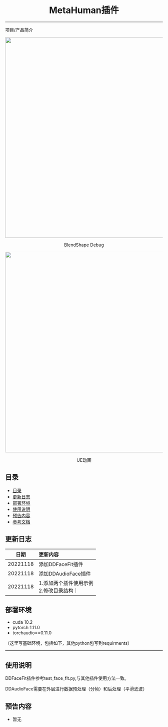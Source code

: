 <h1 align='center'> MetaHuman插件 </h1>

---

项目/产品简介

<p align="center"> 
<img src="../../source/DDFaceFit1.png", width="640">
</p>
<p align="center">BlendShape Debug<p align="center">

<p align="center"> 
<img src="../../source/DDFaceFit2.jpeg", width="640">
</p>
<p align="center">UE动画<p align="center">

## 目录
- [目录](#目录)
- [更新日志](#更新日志)
- [部署环境](#部署环境)
- [使用说明](#使用说明)
- [预告内容](#预告内容)
- [参考文档](#参考文档)



## 更新日志

|   日期 | 更新内容 |
|:-----------:|:--|
| 20221118 | 添加DDFaceFit插件 |
| 20221118 | 添加DDAudioFace插件 |
| 20221118 | 1.添加两个插件使用示例<br>2.修改目录结构｜


## 部署环境
- cuda 10.2
- pytorch 1.11.0
- torchaudio==0.11.0

（这里写基础环境，包括如下，其他python包写到requirments）



---

## 使用说明

DDFaceFit插件参考test_face_fit.py,与其他插件使用方法一致。

DDAudioFace需要在外层进行数据预处理（分帧）和后处理（平滑滤波）



## 预告内容

- 暂无
  
